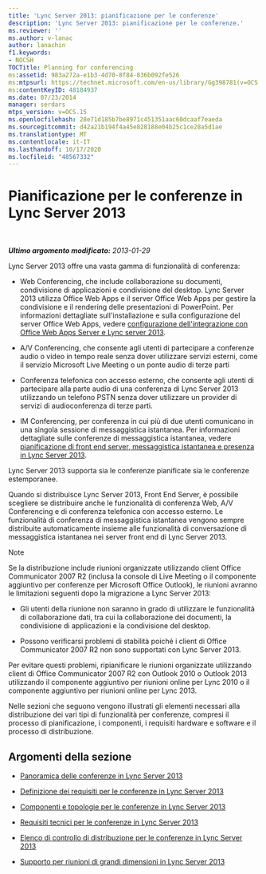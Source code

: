 ```yaml
---
title: 'Lync Server 2013: pianificazione per le conferenze'
description: 'Lync Server 2013: pianificazione per le conferenze.'
ms.reviewer: ''
ms.author: v-lanac
author: lanachin
f1.keywords:
- NOCSH
TOCTitle: Planning for conferencing
ms:assetid: 983a272a-e1b3-4d70-8f84-836b092fe526
ms:mtpsurl: https://technet.microsoft.com/en-us/library/Gg398781(v=OCS.15)
ms:contentKeyID: 48184937
ms.date: 07/23/2014
manager: serdars
mtps_version: v=OCS.15
ms.openlocfilehash: 28e71d185b7be8971c451351aac60dcaaf7eaeda
ms.sourcegitcommit: d42a21b194f4a45e828188e04b25c1ce28a5d1ae
ms.translationtype: MT
ms.contentlocale: it-IT
ms.lasthandoff: 10/17/2020
ms.locfileid: "48567332"
---
```

# <a name="planning-for-conferencing-in-lync-server-2013"></a>Pianificazione per le conferenze in Lync Server 2013

<div data-xmlns="http://www.w3.org/1999/xhtml">

<div class="topic" data-xmlns="http://www.w3.org/1999/xhtml" data-msxsl="urn:schemas-microsoft-com:xslt" data-cs="https://msdn.microsoft.com/">

<div data-asp="https://msdn2.microsoft.com/asp">



</div>

<div id="mainSection">

<div id="mainBody">

<span> </span>

_**Ultimo argomento modificato:** 2013-01-29_

Lync Server 2013 offre una vasta gamma di funzionalità di conferenza:

  - Web Conferencing, che include collaborazione su documenti, condivisione di applicazioni e condivisione del desktop. Lync Server 2013 utilizza Office Web Apps e il server Office Web Apps per gestire la condivisione e il rendering delle presentazioni di PowerPoint. Per informazioni dettagliate sull'installazione e sulla configurazione del server Office Web Apps, vedere [configurazione dell'integrazione con Office Web Apps Server e Lync server 2013](lync-server-2013-enabling-office-web-apps-server-and-lync-server-2013.md).

  - A/V Conferencing, che consente agli utenti di partecipare a conferenze audio o video in tempo reale senza dover utilizzare servizi esterni, come il servizio Microsoft Live Meeting o un ponte audio di terze parti

  - Conferenza telefonica con accesso esterno, che consente agli utenti di partecipare alla parte audio di una conferenza di Lync Server 2013 utilizzando un telefono PSTN senza dover utilizzare un provider di servizi di audioconferenza di terze parti.

  - IM Conferencing, per conferenza in cui più di due utenti comunicano in una singola sessione di messaggistica istantanea. Per informazioni dettagliate sulle conferenze di messaggistica istantanea, vedere [pianificazione di front end server, messaggistica istantanea e presenza in Lync Server 2013](lync-server-2013-planning-for-front-end-servers-instant-messaging-and-presence.md).

Lync Server 2013 supporta sia le conferenze pianificate sia le conferenze estemporanee.

Quando si distribuisce Lync Server 2013, Front End Server, è possibile scegliere se distribuire anche le funzionalità di conferenza Web, A/V Conferencing e di conferenza telefonica con accesso esterno. Le funzionalità di conferenza di messaggistica istantanea vengono sempre distribuite automaticamente insieme alle funzionalità di conversazione di messaggistica istantanea nei server front end di Lync Server 2013.

<div>


> [!NOTE]  
> Se la distribuzione include riunioni organizzate utilizzando client Office Communicator 2007 R2 (inclusa la console di Live Meeting o il componente aggiuntivo per conferenze per Microsoft Office Outlook), le riunioni avranno le limitazioni seguenti dopo la migrazione a Lync Server 2013: 
> <UL>
> <LI>
> <P>Gli utenti della riunione non saranno in grado di utilizzare le funzionalità di collaborazione dati, tra cui la collaborazione dei documenti, la condivisione di applicazioni e la condivisione del desktop.</P>
> <LI>
> <P>Possono verificarsi problemi di stabilità poiché i client di Office Communicator 2007 R2 non sono supportati con Lync Server 2013.</P></LI></UL>Per evitare questi problemi, ripianificare le riunioni organizzate utilizzando client di Office Communicator 2007 R2 con Outlook 2010 o Outlook 2013 utilizzando il componente aggiuntivo per riunioni online per Lync 2010 o il componente aggiuntivo per riunioni online per Lync 2013.



</div>

Nelle sezioni che seguono vengono illustrati gli elementi necessari alla distribuzione dei vari tipi di funzionalità per conferenze, compresi il processo di pianificazione, i componenti, i requisiti hardware e software e il processo di distribuzione.

<div>

## <a name="in-this-section"></a>Argomenti della sezione

  - [Panoramica delle conferenze in Lync Server 2013](lync-server-2013-overview-of-conferencing.md)

  - [Definizione dei requisiti per le conferenze in Lync Server 2013](lync-server-2013-defining-your-requirements-for-conferencing.md)

  - [Componenti e topologie per le conferenze in Lync Server 2013](lync-server-2013-components-and-topologies-for-conferencing.md)

  - [Requisiti tecnici per le conferenze in Lync Server 2013](lync-server-2013-technical-requirements-for-conferencing.md)

  - [Elenco di controllo di distribuzione per le conferenze in Lync Server 2013](lync-server-2013-deployment-checklist-for-conferencing.md)

  - [Supporto per riunioni di grandi dimensioni in Lync Server 2013](lync-server-2013-support-for-large-meetings.md)

</div>

</div>

<span> </span>

</div>

</div>

</div>

